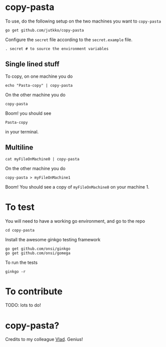 # copy-pasta
To use, do the following setup on the two machines you want to `copy-pasta`

```
go get github.com/jutkko/copy-pasta
```

Configure the `secret` file according to the `secret.example` file.

```
. secret # to source the environment variables
```

## Single lined stuff
 To copy, on one machine you do

```
echo "Pasta-copy" | copy-pasta
```

On the other machine you do

```
copy-pasta
```

Boom! you should see

```
Pasta-copy
```

in your terminal.

## Multiline
```
cat myFileOnMachine0 | copy-pasta
```

On the other machine you do

```
copy-pasta > myFileOnMachine1
```

Boom! You should see a copy of `myFileOnMachine0` on your machine 1.

# To test
You will need to have a working go environment, and go to the repo

```
cd copy-pasta
```

Install the awesome ginkgo testing framework

```
go get github.com/onsi/ginkgo
go get github.com/onsi/gomega
```

To run the tests

```
ginkgo -r
```

# To contribute
TODO: lots to do!

# copy-pasta?
Credits to my colleague [Vlad](https://github.com/vlad-stoian). Genius!
